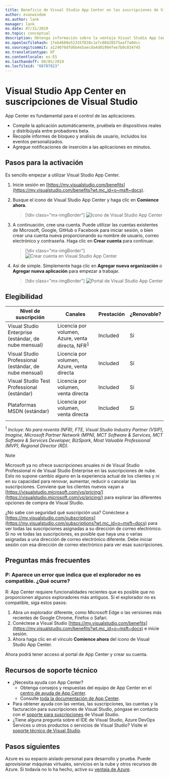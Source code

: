 ```yaml
---
title: Beneficio de Visual Studio App Center en las suscripciones de Visual Studio | Microsoft Docs
author: evanwindom
ms.author: lank
manager: lank
ms.date: 07/31/2019
ms.topic: conceptual
description: Obtenga información sobre la ventaja Visual Studio App Center incluida en las suscripciones de Visual Studio.
ms.openlocfilehash: 1feb4660e52335f838c1e7c80428575aaf7a04cc
ms.sourcegitcommit: a124076dfd6b4e5aecda4d01984fee7b0c034745
ms.translationtype: HT
ms.contentlocale: es-ES
ms.lasthandoff: 08/05/2019
ms.locfileid: "68787823"
---
```

# <a name="visual-studio-app-center-in-visual-studio-subscriptions"></a>Visual Studio App Center en suscripciones de Visual Studio

App Center es fundamental para el control de las aplicaciones.

- Compile la aplicación automáticamente, pruébela en dispositivos reales y distribúyala entre probadores beta.
- Recopile informes de bloqueo y análisis de usuario, incluidos los eventos personalizados.
- Agregue notificaciones de inserción a las aplicaciones en minutos.

## <a name="activation-steps"></a>Pasos para la activación
Es sencillo empezar a utilizar Visual Studio App Center.
1. Inicie sesión en [https://my.visualstudio.com/benefits](https://my.visualstudio.com/benefits?wt.mc_id=o~msft~docs).

2. Busque el icono de Visual Studio App Center y haga clic en **Comience ahora**.
    > [!div class="mx-imgBorder"]
    > ![Icono de Visual Studio App Center](_img/vs-app-center/vs-app-center-tile.png)

3. A continuación, cree una cuenta.  Puede utilizar las cuentas existentes de Microsoft, Google, GitHub o Facebook para iniciar sesión, o bien crear una cuenta nueva proporcionando su nombre de usuario, correo electrónico y contraseña.  Haga clic en **Crear cuenta** para continuar.
    > [!div class="mx-imgBorder"]
    > ![Crear cuenta en Visual Studio App Center](_img/vs-app-center/vs-app-center-create-account.png)

4. Así de simple.  Simplemente haga clic en **Agregar nueva organización** o **Agregar nueva aplicación** para empezar a trabajar.
    > [!div class="mx-imgBorder"]
    > ![Portal de Visual Studio App Center](_img/vs-app-center/vs-app-center-portal.png)

## <a name="eligibility"></a>Elegibilidad

| Nivel de suscripción                                                 |     Canales                                            | Prestación                                                          | ¿Renovable?    |
|--------------------------------------------------------------------|---------------------------------------------------------|------------------------------------------------------------------|---------------|
| Visual Studio Enterprise (estándar, de nube mensual)   | Licencia por volumen, Azure, venta directa, NFR<sup>1</sup> | Included       |  Sí          |
| Visual Studio Professional (estándar, de nube mensual) | Licencia por volumen, Azure, venta directa                                       | Included                                                            |Sí |
| Visual Studio Test Professional (estándar)                         | Licencia por volumen, venta directa                                              | Included                                                            |Sí |
| Plataformas MSDN (estándar)                                          | Licencia por volumen, venta directa                                              | Included                                                            |Sí |
||

<sup>1</sup>  *Incluye:  No para reventa (NFR), FTE, Visual Studio Industry Partner (VSIP), Imagine, Microsoft Partner Network (MPN), MCT Software & Services, MCT Software & Services Developer, BizSpark, Most Valuable Professional (MVP), Regional Director (RD).*

> [!NOTE]
> Microsoft ya no ofrece suscripciones anuales ni de Visual Studio Professional ni de Visual Studio Enterprise en las suscripciones de nube. Esto no supone cambio alguno en la experiencia actual de los clientes y ni en su capacidad para renovar, aumentar, reducir o cancelar las suscripciones. Conviene que los clientes nuevos vayan a [https://visualstudio.microsoft.com/vs/pricing/](https://visualstudio.microsoft.com/vs/pricing/) para explorar las diferentes opciones de compra de Visual Studio.

¿No sabe con seguridad qué suscripción usa?  Conéctese a [https://my.visualstudio.com/subscriptions](https://my.visualstudio.com/subscriptions?wt.mc_id=o~msft~docs) para ver todas las suscripciones asignadas a su dirección de correo electrónico. Si no ve todas las suscripciones, es posible que haya una o varias asignadas a una dirección de correo electrónico diferente.  Debe iniciar sesión con esa dirección de correo electrónico para ver esas suscripciones.

## <a name="frequently-asked-questions"></a>Preguntas más frecuentes

### <a name="q--i-get-an-error-that-my-browser-is-unsupported--whats-wrong"></a>P:  Aparece un error que indica que el explorador no es compatible.  ¿Qué ocurre?
R:  App Center requiere funcionalidades recientes que es posible que no proporcionen algunos exploradores más antiguos.  Si el explorador no es compatible, siga estos pasos:
1. Abra un explorador diferente, como Microsoft Edge o las versiones más recientes de Google Chrome, Firefox o Safari.
2. Conéctese a Visual Studio [https://my.visualstudio.com/benefits](https://my.visualstudio.com/benefits?wt.mc_id=o~msft~docs) e inicie sesión.
3. Ahora haga clic en el vínculo **Comience ahora** del icono de Visual Studio App Center.

Ahora podrá tener acceso al portal de App Center y crear su cuenta.

## <a name="support-resources"></a>Recursos de soporte técnico
- ¿Necesita ayuda con App Center?
  - Obtenga consejos y respuestas del equipo de App Center en el [centro de ayuda de App Center](https://intercom.help/appcenter/).
  - Consulte [toda la documentación de App Center](/appcenter/).
- Para obtener ayuda con las ventas, las suscripciones, las cuentas y la facturación para suscripciones de Visual Studio, póngase en contacto con el [soporte para suscripciones](https://visualstudio.microsoft.com/subscriptions/support/) de Visual Studio.
- ¿Tiene alguna pregunta sobre el IDE de Visual Studio, Azure DevOps Services u otros productos o servicios de Visual Studio?  Visite el [soporte técnico de Visual Studio](https://visualstudio.microsoft.com/support/).

## <a name="next-steps"></a>Pasos siguientes
Azure es su espacio aislado personal para desarrollo y prueba.  Puede aprovisionar máquinas virtuales, servicios en la nube y otros recursos de Azure. Si todavía no lo ha hecho, active su [ventaja de Azure](vs-azure.md). 